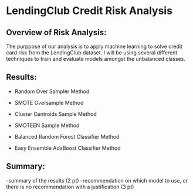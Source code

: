 # LendingClub Credit Risk Analysis

## Overview of Risk Analysis:
 The purppose of our analysis is to apply machine learning to solve credit card risk from the LendingClub dataset.  I will be using several different 
 techniques to train and evaluate models amongst the unbalanced classes.

## Results:

- Random Over Sampler Method



- SMOTE Oversample Method



- Cluster Centroids Sample Method



- SMOTEEN Sample Method


- Balanced Random Forest Classifier Method



- Easy Ensemble AdaBoost Classifier Method




## Summary:
-summary of the results (2 pt)
-recommendation on which model to use, or there is no recommendation with a justification (3 pt)
